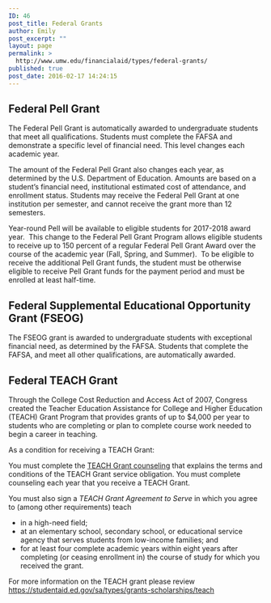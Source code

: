 ```yaml
---
ID: 46
post_title: Federal Grants
author: Emily
post_excerpt: ""
layout: page
permalink: >
  http://www.umw.edu/financialaid/types/federal-grants/
published: true
post_date: 2016-02-17 14:24:15
---
```

<h2>Federal Pell Grant</h2>
The Federal Pell Grant is automatically awarded to undergraduate students that meet all qualifications. Students must complete the FAFSA and demonstrate a specific level of financial need. This level changes each academic year.

The amount of the Federal Pell Grant also changes each year, as determined by the U.S. Department of Education. Amounts are based on a student’s financial need, institutional estimated cost of attendance, and enrollment status. Students may receive the Federal Pell Grant at one institution per semester, and cannot receive the grant more than 12 semesters.

Year-round Pell will be available to eligible students for 2017-2018 award year.  This change to the Federal Pell Grant Program allows eligible students to receive up to 150 percent of a regular Federal Pell Grant Award over the course of the academic year (Fall, Spring, and Summer).  To be eligible to receive the additional Pell Grant funds, the student must be otherwise eligible to receive Pell Grant funds for the payment period and must be enrolled at least half-time.
<h2>Federal Supplemental Educational Opportunity Grant (FSEOG)</h2>
The FSEOG grant is awarded to undergraduate students with exceptional financial need, as determined by the FAFSA. Students that complete the FAFSA, and meet all other qualifications, are automatically awarded.
<h2>Federal TEACH Grant</h2>
Through the College Cost Reduction and Access Act of 2007, Congress created the Teacher Education Assistance for College and Higher Education (TEACH) Grant Program that provides grants of up to $4,000 per year to students who are completing or plan to complete course work needed to begin a career in teaching.

As a condition for receiving a TEACH Grant:

You must complete the <a id="anch_145" href="https://studentloans.gov/myDirectLoan/launchTeach.action" target="_blank" rel="noreferrer noopener">TEACH Grant counseling</a> that explains the terms and conditions of the TEACH Grant service obligation. You must complete counseling each year that you receive a TEACH Grant.

You must also sign a <em>TEACH Grant Agreement to Serve</em> in which you agree to (among other requirements) teach
<ul>
 	<li>in a high-need field;</li>
 	<li>at an elementary school, secondary school, or educational service agency that serves students from low-income families; and</li>
 	<li>for at least four complete academic years within eight years after completing (or ceasing enrollment in) the course of study for which you received the grant.</li>
</ul>
For more information on the TEACH grant please review <a href="https://studentaid.ed.gov/sa/types/grants-scholarships/teach" target="_blank" rel="noopener noreferrer">https://studentaid.ed.gov/sa/types/grants-scholarships/teach</a>